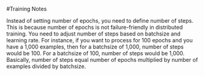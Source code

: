#Training Notes


Instead of setting number of epochs, you need to define number of steps. This is because number of epochs is not failure-friendly in distributed training. You need to adjust number of steps based on batchsize and learning rate. For instance, if you want to process for 100 epochs and you have a 1,000 examples, then for a batchsize of 1,000, number of steps would be 100. For a batchsize of 100, number of steps would be 1,000. Basically, number of steps equal number of epochs multiplied by number of examples divided by batchsize.